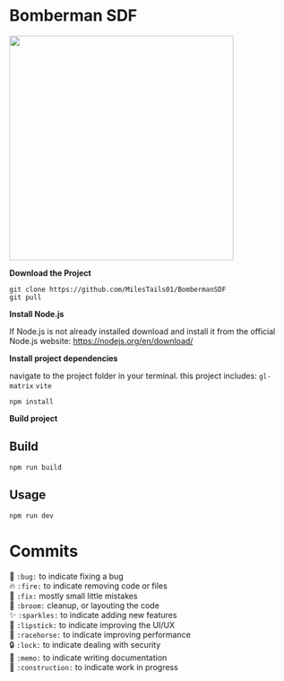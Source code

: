 # Bomberman SDF

<img src=https://github.com/MilesTails01/BombermanSDF/assets/83541965/592af7b9-491a-4952-ac47-3522bf74b1ce height=400 />

**Download the Project**
```
git clone https://github.com/MilesTails01/BombermanSDF
git pull
```

**Install Node.js**

If Node.js is not already installed download and install it from the official Node.js website: https://nodejs.org/en/download/


**Install project dependencies**

navigate to the project folder in your terminal.
this project includes: `gl-matrix` `vite`

```
npm install
```

**Build project**


## Build

```
npm run build
```


## Usage

```
npm run dev
```


# Commits

🐛 `:bug:` to indicate fixing a bug  
🔥 `:fire:` to indicate removing code or files  
🔧 `:fix:` mostly small little mistakes  
🧹 `:broom:` cleanup, or layouting the code  
✨ `:sparkles:` to indicate adding new features  
💄 `:lipstick:` to indicate improving the UI/UX  
🐎 `:racehorse:` to indicate improving performance  
🔒 `:lock:` to indicate dealing with security  
📝 `:memo:` to indicate writing documentation  
🚧 `:construction:` to indicate work in progress  

